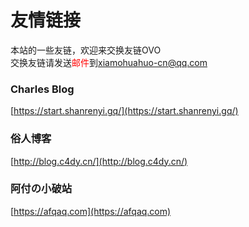 # 友情链接
本站的一些友链，欢迎来交换友链OVO  
交换友链请发送<font color="red">邮件</font>到<a href="mailto:xiamohuahuo-cn@qq.com">xiamohuahuo-cn@qq.com</a>
### Charles Blog
[https://start.shanrenyi.gq/](https://start.shanrenyi.gq/)
### 俗人博客
[http://blog.c4dy.cn/](http://blog.c4dy.cn/)
### 阿付の小破站
[https://afqaq.com](https://afqaq.com)

